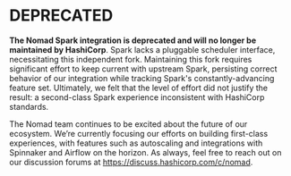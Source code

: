 # DEPRECATED

__The Nomad Spark integration is deprecated and will no longer be maintained by
HashiCorp__. Spark lacks a pluggable scheduler interface, necessitating this
independent fork. Maintaining this fork requires significant effort to keep
current with upstream Spark, persisting correct behavior of our integration while
tracking Spark's constantly-advancing feature set. Ultimately, we felt that the
level of effort did not justify the result: a second-class Spark experience
inconsistent with HashiCorp standards.

The Nomad team continues to be excited about the future of our ecosystem. We’re
currently focusing our efforts on building first-class experiences, with
features such as autoscaling and integrations with Spinnaker and Airflow on the
horizon. As always, feel free to reach out on our discussion forums at
https://discuss.hashicorp.com/c/nomad.
